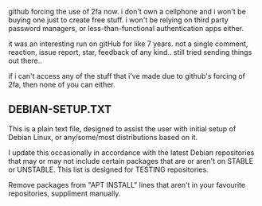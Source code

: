 github forcing the use of 2fa now. i don't own a cellphone and i won't be buying one just to create free stuff.
i won't be relying on third party password managers, or less-than-functional authentication apps either.

it was an interesting run on gitHub for like 7 years. 
not a single comment, reaction, issue report, star, feedback of any kind..
still tried sending things out there..

if i can't access any of the stuff that i've made due to github's forcing of 2fa, then none of you can either.




## DEBIAN-SETUP.TXT

This is a plain text file, designed to assist the user with initial setup of Debian Linux, or any/some/most distributions based on it.

I update this occasionally in accordance with the latest Debian repositories that may or may not include certain packages that are or aren't on STABLE or UNSTABLE. This list is designed for TESTING repositories.

Remove packages from "APT INSTALL" lines that aren't in your favourite repositories, suppliment manually.

##

##
